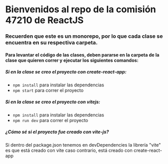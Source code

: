 # Bienvenidos al repo de la comisión 47210 de ReactJS

### Recuerden que este es un monorepo, por lo que cada clase se encuentra en su respectiva carpeta.

#### Para levantar el código de las clases, deben pararse en la carpeta de la clase que quieren correr y ejecutar los siguientes comandos:

##### Si en la clase se creo el proyecto con create-react-app:

- `npm install` para instalar las dependencias
- `npm start` para correr el proyecto

##### Si en la clase se creo el proyecto con vitejs:

- `npm install` para instalar las dependencias
- `npm run dev` para correr el proyecto

##### ¿Cómo sé si el proyecto fue creado con vite-js?

Si dentro del package.json tenemos en devDependencies la librería "vite" es que está creado con vite
caso contrario, está creado con create-react-app
